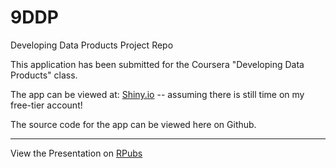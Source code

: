 # 9DDP
Developing Data Products Project Repo


This application has been submitted for the Coursera "Developing Data Products" class. 

The app can be viewed at: <a href="https://atidmore.shinyapps.io/9DDP">Shiny.io</a> -- assuming there is still time on my free-tier account! 

The source code for the app can be viewed here on Github.

----

View the Presentation on <a href="http://rpubs.com/AustinTidmore/DDP">RPubs</a>
